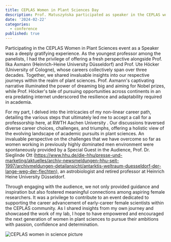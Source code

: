 ```yaml
---
title: CEPLAS Women in Plant Sciences Day
description: Prof. Matuszyńska participated as speaker in the CEPLAS women is plant sciences day and talked about experiences of working as women in the academic world previously highly dominated by men
date: '2024-02-22'
categories:
  - conference
published: true
---
```


Participating in the CEPLAS Women in Plant Sciences event as a Speaker was a deeply gratifying experience. As the youngest professor among the panelists, I had the privilege of offering a fresh perspective alongside Prof. Ilka Axmann (Heinrich-Heine University Düsseldorf) and Prof. Ute Höcker (University of Cologne), whose careers collectively span over three decades. Together, we shared invaluable insights into our respective journeys within the realm of plant sciences. Prof. Axmann's captivating narrative illuminated the power of dreaming big and aiming for Nobel prizes, while Prof. Höcker's tale of pursuing opportunities across continents in an era predating internet underscored the resilience and adaptability required in academia.

For my part, I delved into the intricacies of my non-linear career path, detailing the various steps that ultimately led me to accept a call for a professorship here, at RWTH Aachen University . Our discussions traversed diverse career choices, challenges, and triumphs, offering a holistic view of the evolving landscape of academic pursuits in plant sciences. An invaluable perspective on the challenges that we have overcome so far as women working in previously highly dominated men environment were spontaneously provided by a Special Guest in the Audience, Prof. Dr. Sieglinde Ott (https://www.hhu.de/die-hhu/presse-und-marketing/aktuelles/archiv-newsmeldungen-hhu-seit-1997/archivmeldungen-detailansicht/antarktis-weltraum-duesseldorf-der-lange-weg-der-flechten), an astrobiologist and retired professor at Heinrich Heine University Düsseldorf.

Through engaging with the audience, we not only provided guidance and inspiration but also fostered meaningful connections among aspiring female researchers. It was a privilege to contribute to an event dedicated to supporting the career advancement of early-career female scientists within the CEPLAS community. As I shared insights from my own journey and showcased the work of my lab, I hope to have empowered and encouraged the next generation of women in plant sciences to pursue their ambitions with passion, confidence and determination.

![CEPLAS women in science picture](news\women-plant-science.jpeg)
